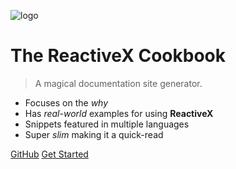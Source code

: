 ![logo](_media/recipe_book.svg)

# The ReactiveX Cookbook

> A magical documentation site generator.

* Focuses on the _why_
* Has _real-world_ examples for using **ReactiveX**
* Snippets featured in multiple languages
* Super _slim_ making it a quick-read

[GitHub](https://github.com/Upcurve/RxCookbook/)
[Get Started](#introduction)